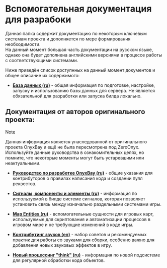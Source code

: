 # Вспомогательная документация для разрабоки
Данная папка содержит документацию по некоторым ключевым системам проекта и дополняется по мере формирования необходимости.  
На данный момент большая часть документации на русском языке, однако она будет дополнена английскими версиями в процессе работы с соответствующими системами.

Ниже приведён список доступнных на данный момент документов и общее описание их содержимого:

- **[База данных (ru)](https://github.com/ZeroHubProjects/ZeroOnyx/blob/docs/readme-server-overview-update/docs/development/db.md)** - общая информация по подготовке, настройке, запуску и использованию базы данных для сервера. Не является обязательной для разработки или запуска билда локально.

## Документация от авторов оригинального проекта:
> [!NOTE]  
> Данная информация является унаследованной от оригинального проекта OnyxBay и ещё не была пересмотрена под ZeroOnyx.  
> Используйте данные руководства в ознакомительных целях, но помните, что некоторые моменты могут быть устаревшими или неактуальными.
- **[Руководство по разработке OnyxBay (ru)](https://github.com/ZeroHubProjects/ZeroOnyx/blob/docs/readme-server-overview-update/docs/development/contributing.md)** - общие указания для контрибуторов о правилах написания кода и создании пулл реквестов.

- **[Сигналы, компоненты и элементы (ru)](https://github.com/ZeroHubProjects/ZeroOnyx/blob/docs/readme-server-overview-update/docs/development/ces.md)** - информация по используемой в билде системе сигналов, которая позволяет установить связь между изначально раздельными системами игры.

- **[Map Entities (ru)](https://github.com/ZeroHubProjects/ZeroOnyx/blob/docs/readme-server-overview-update/docs/development/map_entities.md)** - вспомогательные сущности для игровых карт, используемые для скриптования и автоматизации процессов в игровом мире и не требующие изменений в коде игры.

- **[Контрибутинг звуков (en)](https://github.com/ZeroHubProjects/ZeroOnyx/blob/docs/readme-server-overview-update/docs/development/sound_contributing.md)** - набор советов и рекомендуемых практик для работы со звуками для сборки, особенно важно для добавления новых звуковых эффектов в игру.

- **[Новый процессинг "think" (ru)](https://github.com/ZeroHubProjects/ZeroOnyx/blob/docs/readme-server-overview-update/docs/development/thinking.md)** - информация по новой подсистеме для регулярной обработки кода объектов.
